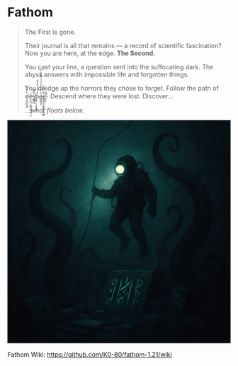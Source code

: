 # Fathom

> The First is gone.
>
> Their journal is all that remains — a record of scientific fascination? Now you are here, at the edge. **The Second.**
>
> You cast your line, a question sent into the suffocating dark. The abyss answers with impossible life and forgotten things.
>
> You dredge up the horrors they chose to forget. Follow the path of ḑ̵̼̪͖͖̮̬̊̀̀̓̀e̵̟͖̰̹͔̳͖͎͇̭̞̩͙̋s̸̱̳̻͚͒̅͂͊p̷͇̦͉͎̼̼̝̰̦̀̆͐̐̉̆̑͑̌̂á̵͇̰̻͙̔͗̄͑̓̾̈́́̈́͆̀͋̈͆ͅi̴̡̞͉̭̮͎̳̟̞̝̞̺͇͑̈̿͑̄̚ř̷̳͓̭̋͘̚. Descend where they were lost. Discover...
>
> _...what floats below._

![Fathom Icon](https://github.com/K0-80/fathom-1.21/blob/master/src/main/resources/assets/fathom/icon.png)

Fathom Wiki: https://github.com/K0-80/fathom-1.21/wiki
